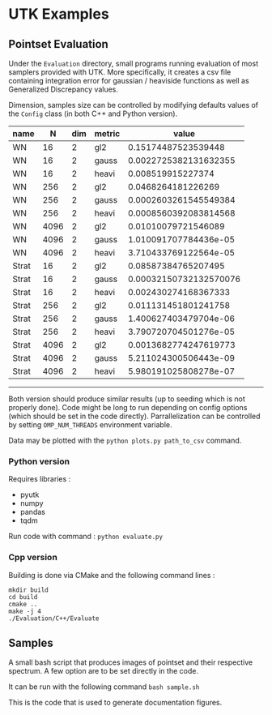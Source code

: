 # UTK Examples

## Pointset Evaluation

Under the `Evaluation` directory, small programs running evaluation 
of most samplers provided with UTK. More specifically, it creates a
csv file containing integration error for gaussian / heaviside 
functions as well as Generalized Discrepancy values. 

Dimension, samples size can be controlled by modifying defaults
values of the `Config` class (in both C++ and Python version).

|name |N   |dim|metric|value                 |
|-----|----|---|------|----------------------|
|WN   |16  |2  |gl2   |0.15174487523539448   |
|WN   |16  |2  |gauss |0.0022725382131632355 |
|WN   |16  |2  |heavi |0.008519915227374     |
|WN   |256 |2  |gl2   |0.0468264181226269    |
|WN   |256 |2  |gauss |0.0002603261545549384 |
|WN   |256 |2  |heavi |0.0008560392083814568 |
|WN   |4096|2  |gl2   |0.01010079721546089   |
|WN   |4096|2  |gauss |1.010091707784436e-05 |
|WN   |4096|2  |heavi |3.710433769122564e-05 |
|Strat|16  |2  |gl2   |0.08587384765207495   |
|Strat|16  |2  |gauss |0.00032150732132570076|
|Strat|16  |2  |heavi |0.002430274168367333  |
|Strat|256 |2  |gl2   |0.011131451801241758  |
|Strat|256 |2  |gauss |1.400627403479704e-06 |
|Strat|256 |2  |heavi |3.790720704501276e-05 |
|Strat|4096|2  |gl2   |0.0013682774247619773 |
|Strat|4096|2  |gauss |5.211024300506443e-09 |
|Strat|4096|2  |heavi |5.980191025808278e-07 |

----------------------------------------------

Both version should produce similar results (up to seeding which is
not properly done). Code might be long to run depending on config
options (which should be set in the code directly). Parrallelization can be
controlled by setting `OMP_NUM_THREADS` environment variable. 

Data may be plotted with the `python plots.py path_to_csv` command. 

### Python version 

Requires libraries :

* pyutk 
* numpy
* pandas
* tqdm

Run code with command : `python evaluate.py` 

### Cpp version

Building is done via CMake and the following command lines :

```
mkdir build
cd build
cmake ..
make -j 4
./Evaluation/C++/Evaluate
```

## Samples

A small bash script that produces images of pointset and their respective 
spectrum. A few option are to be set directly in the code. 

It can be run with the following command `bash sample.sh`

This is the code that is used to generate documentation figures. 